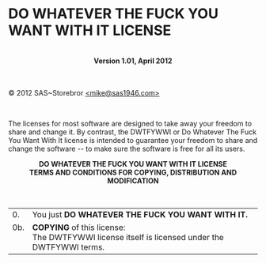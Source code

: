 <H1>DO WHATEVER THE FUCK YOU WANT WITH IT LICENSE</H1><br>
<b><center>Version 1.01, April 2012</center></b><br>
<br>
<p>&copy; 2012 SAS~Storebror <a href="mailto:mike@sas1946.com">&lt;mike@sas1946.com&gt;</a></p>
<br>
<p>The licenses for most software are designed to take away your freedom to share and change it.  By contrast, the DWTFYWWI or Do Whatever The Fuck You Want With It license is intended to guarantee your freedom to share and change the software -- to make sure the software is free for all its users.</p>
<p><b><center>DO WHATEVER THE FUCK YOU WANT WITH IT LICENSE<br>
TERMS AND CONDITIONS FOR COPYING, DISTRIBUTION AND MODIFICATION</center></b></p>
<br>
<table border="0" cellpadding="0" cellspacing="5">
<tr><td valign="top">0.</td><td valign="top">You just <b>DO WHATEVER THE FUCK YOU WANT WITH IT.</b></td></tr>
<tr><td valign="top">0b.</td><td valign="top"><b>COPYING</b> of this license:<br>
The DWTFYWWI license itself is licensed under the DWTFYWWI terms.</td></tr>
</table>
